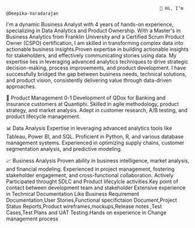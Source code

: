                                                                👋 Hi, I’m @Deepika-Varadarajan 
                                                               
I'm a dynamic Business Analyst with 4 years of hands-on experience, specializing in Data Analytics and Product Ownership. With a Master's in Business Analytics from Franklin University and a Certified Scrum Product Owner (CSPO) certification, I am skilled in transforming complex data into actionable business insights.Proven expertise in building actionable insights for stakeholders, and effectively communicating stories using data.
My expertise lies in leveraging advanced analytics techniques to drive strategic decision-making, process improvements, and product development.  I have successfully bridged the gap between business needs, technical solutions, and product vision, consistently delivering value through data-driven approaches.


💼 Product Management
0-1 Development of QDox for Banking and Insurance customers at Quantiphi.
Skilled in agile methodology, product strategy, and market analysis.
Adept in customer research, A/B testing, and product lifecycle management.

📊 Data Analysis
Expertise in leveraging advanced analytics tools like Tableau, Power BI, and SQL.
Proficient in Python, R, and various database management systems.
Experienced in optimizing supply chains, customer segmentation analysis, and predictive modeling.

📈 Business Analysis
Proven ability in business intelligence, market analysis, and financial modeling.
Experienced in project management, fostering stakeholder engagement, and cross-functional collaboration.
Actively Participated throught SDLC and Product lifecylcle activities.Key point of contact between development team and stakeholder
Extensive experience in Technical Documentation Like Business Requirement Documentation,User Stories,Functional specifictaion Document,Project Status Reports,Product wireframes,mockups,Release notes ,Test Cases,Test Plans and UAT Testing.Hands on experience in Change management process 
